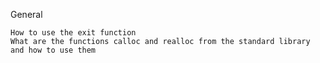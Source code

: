 General

    How to use the exit function
    What are the functions calloc and realloc from the standard library and how to use them
